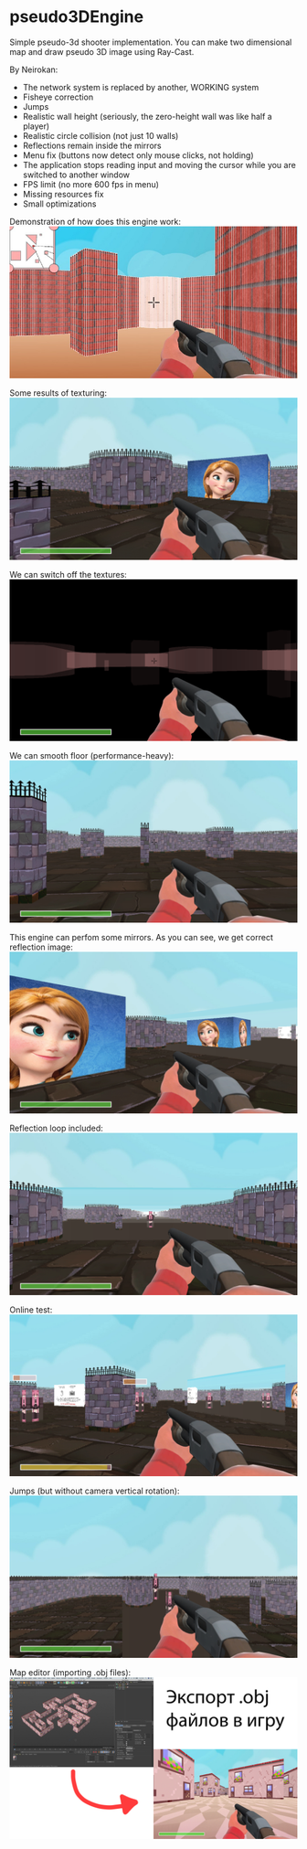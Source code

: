 # pseudo3DEngine
Simple pseudo-3d shooter implementation. 
You can make two dimensional map and draw pseudo 3D image using Ray-Cast.

By Neirokan:
- The network system is replaced by another, WORKING system
- Fisheye correction
- Jumps
- Realistic wall height (seriously, the zero-height wall was like half a player)
- Realistic circle collision (not just 10 walls)
- Reflections remain inside the mirrors
- Menu fix (buttons now detect only mouse clicks, not holding)
- The application stops reading input and moving the cursor while you are switched to another window
- FPS limit (no more 600 fps in menu)
- Missing resources fix
- Small optimizations



Demonstration of how does this engine work:
![Project demonstration](img/demo_engine.jpg)

Some results of texturing:
![Project demonstration](img/demo_just_textures.png)

We can switch off the textures:
![Project demonstration](img/demo_textures_off.png)

We can smooth floor (performance-heavy):
![Project demonstration](img/demo_smooth.png)

This engine can perfom some mirrors. As you can see, we get correct reflection image:
![Project demonstration](img/demo_mirror.png)

Reflection loop included:
![Project demonstration](img/demo_mirror_loop.png)

Online test:
![Project demonstration](img/demo_online.png)

Jumps (but without camera vertical rotation):
![Project demonstration](img/demo_jump.png)

Map editor (importing .obj files):
![Project demonstration](img/map_editor.jpg)
